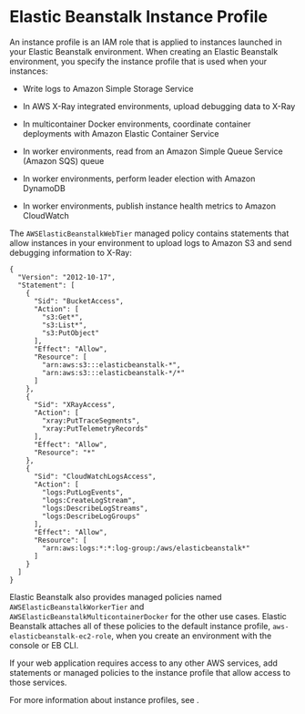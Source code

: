 # Elastic Beanstalk Instance Profile<a name="concepts-roles-instance"></a>

An instance profile is an IAM role that is applied to instances launched in your Elastic Beanstalk environment\. When creating an Elastic Beanstalk environment, you specify the instance profile that is used when your instances:

+ Write logs to Amazon Simple Storage Service

+ In AWS X\-Ray integrated environments, upload debugging data to X\-Ray

+ In multicontainer Docker environments, coordinate container deployments with Amazon Elastic Container Service

+ In worker environments, read from an Amazon Simple Queue Service \(Amazon SQS\) queue

+ In worker environments, perform leader election with Amazon DynamoDB

+ In worker environments, publish instance health metrics to Amazon CloudWatch

The `AWSElasticBeanstalkWebTier` managed policy contains statements that allow instances in your environment to upload logs to Amazon S3 and send debugging information to X\-Ray:

```
{
  "Version": "2012-10-17",
  "Statement": [
    {
      "Sid": "BucketAccess",
      "Action": [
        "s3:Get*",
        "s3:List*",
        "s3:PutObject"
      ],
      "Effect": "Allow",
      "Resource": [
        "arn:aws:s3:::elasticbeanstalk-*",
        "arn:aws:s3:::elasticbeanstalk-*/*"
      ]
    },
    {
      "Sid": "XRayAccess",
      "Action": [
        "xray:PutTraceSegments",
        "xray:PutTelemetryRecords"
      ],
      "Effect": "Allow",
      "Resource": "*"
    },
    {
      "Sid": "CloudWatchLogsAccess",
      "Action": [
        "logs:PutLogEvents",
        "logs:CreateLogStream",
        "logs:DescribeLogStreams",
        "logs:DescribeLogGroups"
      ],
      "Effect": "Allow",
      "Resource": [
        "arn:aws:logs:*:*:log-group:/aws/elasticbeanstalk*"
      ]
    }
  ]
}
```

Elastic Beanstalk also provides managed policies named `AWSElasticBeanstalkWorkerTier` and `AWSElasticBeanstalkMulticontainerDocker` for the other use cases\. Elastic Beanstalk attaches all of these policies to the default instance profile, `aws-elasticbeanstalk-ec2-role`, when you create an environment with the console or EB CLI\.

If your web application requires access to any other AWS services, add statements or managed policies to the instance profile that allow access to those services\.

For more information about instance profiles, see \.